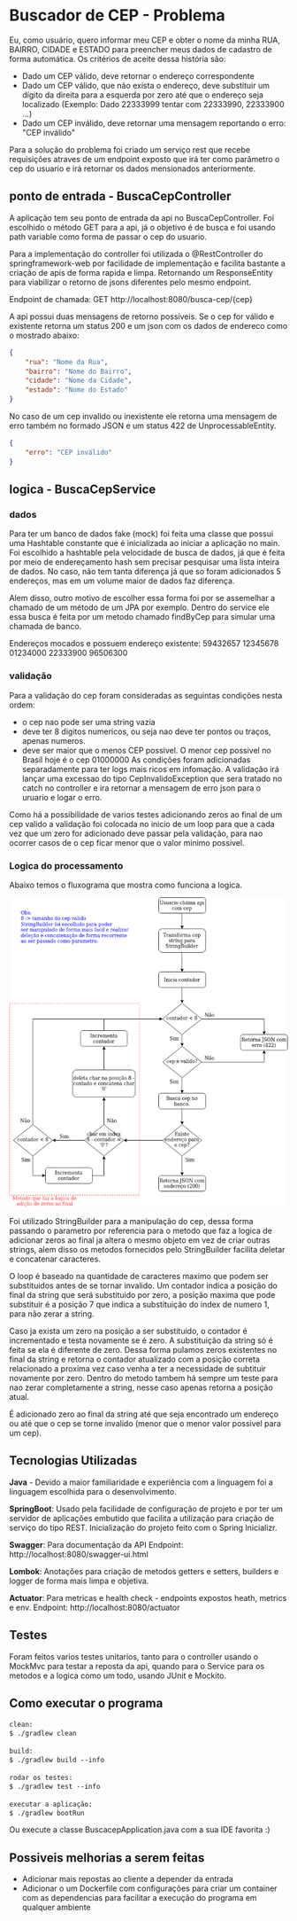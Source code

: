 # Buscador de CEP - Problema

Eu, como usuário, quero informar meu CEP e obter o nome da minha 
RUA, BAIRRO, CIDADE e ESTADO para preencher meus dados de cadastro de forma automática.
Os critérios de aceite dessa história são:
- Dado um CEP válido, deve retornar o endereço correspondente
- Dado um CEP válido, que não exista o endereço, deve substituir um dígito da direita para a esquerda por zero
  até que o endereço seja localizado (Exemplo: Dado 22333999 tentar com 22333990, 22333900 …)
- Dado um CEP inválido, deve retornar uma mensagem reportando o erro: "CEP inválido"

Para a solução do problema foi criado um serviço rest que recebe requisições atraves de um endpoint exposto que irá ter como 
parâmetro o cep do usuario e irá retornar os dados mensionados anteriormente.

## ponto de entrada - BuscaCepController

A aplicação tem seu ponto de entrada da api no BuscaCepController. Foi escolhido o método GET para a api, já o objetivo é de busca
e foi usando path variable como forma de passar o cep do usuario. 

Para a implementação do controller foi utilizada o @RestController do springframework-web por facilidade de implementação e facilita bastante a
criação de apis de forma rapida e limpa. Retornando um ResponseEntity<Object> para viabilizar o retorno de jsons diferentes pelo mesmo endpoint. 

Endpoint de chamada: GET http://localhost:8080/busca-cep/{cep}
 
A api possui duas mensagens de retorno possíveis. Se o cep for válido e existente retorna um status 200 e um json com os dados de endereco
como o mostrado abaixo:
```` json
{
    "rua": "Nome da Rua",
    "bairro": "Nome do Bairro",
    "cidade": "Nome da Cidade",
    "estado": "Nome do Estado"
}
````  

No caso de um cep invalido ou inexistente ele retorna uma mensagem de erro também no formado JSON e um status 422 de 
UnprocessableEntity.
```` json
{
    "erro": "CEP inválido"
}
````

## logica - BuscaCepService

### dados

Para ter um banco de dados fake (mock) foi feita uma classe que possui uma Hashtable constante que é inicializada ao iniciar
a aplicação no main. Foi escolhido a hashtable pela velocidade de busca de dados, já que é feita por meio de endereçamento 
hash sem precisar pesquisar uma lista inteira de dados. No caso, não tem tanta diferença já que so foram adicionados 5 endereços, 
mas em um volume maior de dados faz diferença.

Alem disso, outro motivo de escolher essa forma foi por se assemelhar a chamado de um método de um JPA por exemplo.
Dentro do service ele essa busca é feita por um metodo chamado findByCep para simular uma chamada de banco.  

Endereços mocados e possuem endereço existente: 59432657 12345678 01234000 22333900 96506300

### validação

Para a validação do cep foram consideradas as seguintas condições nesta ordem:
- o cep nao pode ser uma string vazia
- deve ter 8 digitos numericos, ou seja nao deve ter pontos ou traços, apenas numeros.
- deve ser maior que o menos CEP possivel. O menor cep possivel no Brasil hoje é o cep 01000000
As condições foram adicionadas separadamente para ter logs mais ricos em infomação.
A validação irá lançar uma excessao do tipo CepInvalidoException que sera tratado no catch no controller e ira retornar
a mensagem de erro json para o uruario e logar o erro.

Como há a possibilidade de varios testes adicionando zeros ao final de um cep valido a validação foi colocada no inicio de um loop
para que a cada vez que um zero for adicionado deve passar pela validação, para nao ocorrer casos de o cep ficar menor que o valor 
minimo possivel.


### Logica do processamento

Abaixo temos o fluxograma que mostra como funciona a logica.

![Alt text](./doc/fluxograma.png?raw=true "Fluxograma")

Foi utilizado StringBuilder para a manipulação do cep, dessa forma passando o parametro por referencia para o 
metodo que faz a logica de adicionar zeros ao final ja altera o mesmo objeto em vez de criar outras strings,
alem disso os metodos fornecidos pelo StringBuilder facilita deletar e concatenar caracteres.

O loop é baseado na quantidade de caracteres maximo que podem ser substituidos antes de se tornar invalido.
Um contador indica a posição do final da string que será substituido por zero, a posição maxima que pode substituir é a posição 7
que indica a substituição do index de numero 1, para não zerar a string.

Caso ja exista um zero na posição a ser substituido, o contador é incrementado e testa novamente se é zero.
A substituição da string só é feita se ela é diferente de zero. Dessa forma pulamos zeros existentes no final da string
e retorna o contador atualizado com a posição correta relacionado a proxima vez caso venha a ter a necessidade de 
subtituir novamente por zero.
Dentro do metodo tambem há sempre um teste para nao zerar completamente a string, nesse caso apenas retorna a posição atual.

É adicionado zero ao final da string até que seja encontrado um endereço ou até que o cep se torne invalido (menor que o
menor valor possivel para um cep).


## Tecnologias Utilizadas

**Java** - Devido a maior familiaridade e experiência com a linguagem foi a linguagem escolhida para o desenvolvimento. 

**SpringBoot**: Usado pela facilidade de configuração de projeto e por ter um servidor de aplicações embutido que facilita 
a utilização para criação de serviço do tipo REST. Inicialização do projeto feito com o Spring Inicializr.

**Swagger**: Para documentação da API
Endpoint: http://localhost:8080/swagger-ui.html

**Lombok**: Anotações para criação de metodos getters e setters, builders e logger de forma mais limpa e objetiva.

**Actuator**: Para metricas e health check - endpoints expostos heath, metrics e env. 
Endpoint: http://localhost:8080/actuator


## Testes

Foram feitos varios testes unitarios, tanto para o controller usando o MockMvc para testar a reposta da api, quando para o 
Service para os metodos e a logica como um todo, usando JUnit e Mockito.


## Como executar o programa

```` shell script
clean:
$ ./gradlew clean

build: 
$ ./gradlew build --info

rodar os testes: 
$ ./gradlew test --info

executar a aplicação: 
$ ./gradlew bootRun
````

Ou execute a classe BuscacepApplication.java com a sua IDE favorita :)

## Possiveis melhorias a serem feitas

- Adicionar mais repostas ao cliente a depender da entrada
- Adicionar o um Dockerfile com configurações para criar um container com as dependencias para facilitar a execução do 
programa em qualquer ambiente
